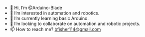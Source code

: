 - 👋 Hi, I’m @Arduino-Blade
- 👀 I’m interested in automation and robotics. 
- 🌱 I’m currently learning basic Arduino. 
- 💞️ I’m looking to collaborate on automation and robotic projects. 
- 📫 How to reach me? bfisher114@gmail.com

<!---
Arduino-Blade/Arduino-Blade is a ✨ special ✨ repository because its `README.md` (this file) appears on your GitHub profile.
You can click the Preview link to take a look at your changes.
--->
